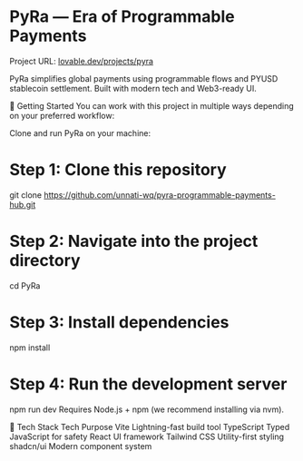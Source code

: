# PyRa — Era of Programmable Payments
Project URL: [lovable.dev/projects/pyra](https://preview--pyra-programmable-payments-hub.lovable.app/)

PyRa simplifies global payments using programmable flows and PYUSD stablecoin settlement.
Built with modern tech and Web3-ready UI.

🚀 Getting Started
You can work with this project in multiple ways depending on your preferred workflow:

Clone and run PyRa on your machine:

# Step 1: Clone this repository
git clone https://github.com/unnati-wq/pyra-programmable-payments-hub.git

# Step 2: Navigate into the project directory
cd PyRa

# Step 3: Install dependencies
npm install

# Step 4: Run the development server
npm run dev
Requires Node.js + npm (we recommend installing via nvm).

🧪 Tech Stack
Tech	Purpose
Vite	Lightning-fast build tool
TypeScript	Typed JavaScript for safety
React	UI framework
Tailwind CSS	Utility-first styling
shadcn/ui	Modern component system


